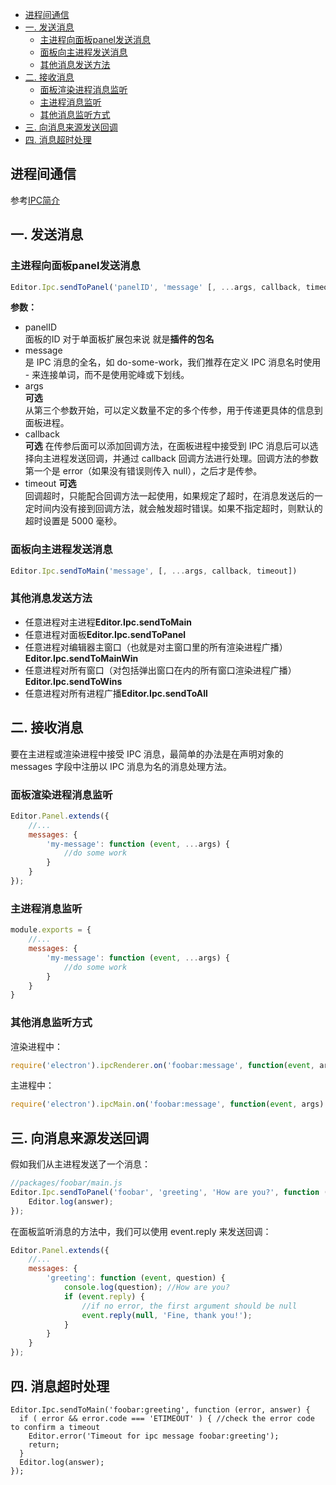 <!-- TOC -->

- [进程间通信](#进程间通信)
- [一. 发送消息](#一-发送消息)
    - [主进程向面板panel发送消息](#主进程向面板panel发送消息)
    - [面板向主进程发送消息](#面板向主进程发送消息)
    - [其他消息发送方法](#其他消息发送方法)
- [二. 接收消息](#二-接收消息)
    - [面板渲染进程消息监听](#面板渲染进程消息监听)
    - [主进程消息监听](#主进程消息监听)
    - [其他消息监听方式](#其他消息监听方式)
- [三. 向消息来源发送回调](#三-向消息来源发送回调)
- [四. 消息超时处理](#四-消息超时处理)

<!-- /TOC -->
## 进程间通信
参考[IPC简介](https://docs.cocos.com/creator/manual/zh/extension/introduction-to-ipc.html)

## 一. 发送消息

### 主进程向面板panel发送消息

```javascript
Editor.Ipc.sendToPanel('panelID', 'message' [, ...args, callback, timeout])
```
**参数：**  
* panelID  
面板的ID 对于单面板扩展包来说 就是**插件的包名**
* message  
是 IPC 消息的全名，如 do-some-work，我们推荐在定义 IPC 消息名时使用 - 来连接单词，而不是使用驼峰或下划线。
* args  
**可选**  
从第三个参数开始，可以定义数量不定的多个传参，用于传递更具体的信息到面板进程。
* callback  
**可选**
在传参后面可以添加回调方法，在面板进程中接受到 IPC 消息后可以选择向主进程发送回调，并通过 callback 回调方法进行处理。回调方法的参数第一个是 error（如果没有错误则传入 null），之后才是传参。
* timeout
**可选**  
回调超时，只能配合回调方法一起使用，如果规定了超时，在消息发送后的一定时间内没有接到回调方法，就会触发超时错误。如果不指定超时，则默认的超时设置是 5000 毫秒。

### 面板向主进程发送消息

```javascript
Editor.Ipc.sendToMain('message', [, ...args, callback, timeout])
```


### 其他消息发送方法
* 任意进程对主进程**Editor.Ipc.sendToMain**
* 任意进程对面板**Editor.Ipc.sendToPanel**
* 任意进程对编辑器主窗口（也就是对主窗口里的所有渲染进程广播）**Editor.Ipc.sendToMainWin**
* 任意进程对所有窗口（对包括弹出窗口在内的所有窗口渲染进程广播）**Editor.Ipc.sendToWins**
* 任意进程对所有进程广播**Editor.Ipc.sendToAll**

## 二. 接收消息

要在主进程或渲染进程中接受 IPC 消息，最简单的办法是在声明对象的 messages 字段中注册以 IPC 消息为名的消息处理方法。

### 面板渲染进程消息监听

```javascript
Editor.Panel.extends({
    //...
    messages: {
        'my-message': function (event, ...args) {
            //do some work
        }
    }
});
```

### 主进程消息监听
```javascript
module.exports = {
    //...
    messages: {
        'my-message': function (event, ...args) {
            //do some work
        }
    }
}
```
### 其他消息监听方式

渲染进程中：
```javascript
require('electron').ipcRenderer.on('foobar:message', function(event, args) {});
```

主进程中：
```javascript
require('electron').ipcMain.on('foobar:message', function(event, args) {});
```

## 三. 向消息来源发送回调

假如我们从主进程发送了一个消息：
```js
//packages/foobar/main.js
Editor.Ipc.sendToPanel('foobar', 'greeting', 'How are you?', function (error, answer) {
    Editor.log(answer);
});
```
在面板监听消息的方法中，我们可以使用 event.reply 来发送回调：

```js
Editor.Panel.extends({
    //...
    messages: {
        'greeting': function (event, question) {
            console.log(question); //How are you?
            if (event.reply) {
                //if no error, the first argument should be null
                event.reply(null, 'Fine, thank you!');
            }
        }
    }
});
```

## 四. 消息超时处理

```
Editor.Ipc.sendToMain('foobar:greeting', function (error, answer) {
  if ( error && error.code === 'ETIMEOUT' ) { //check the error code to confirm a timeout
    Editor.error('Timeout for ipc message foobar:greeting');
    return;
  }
  Editor.log(answer);
});
```
